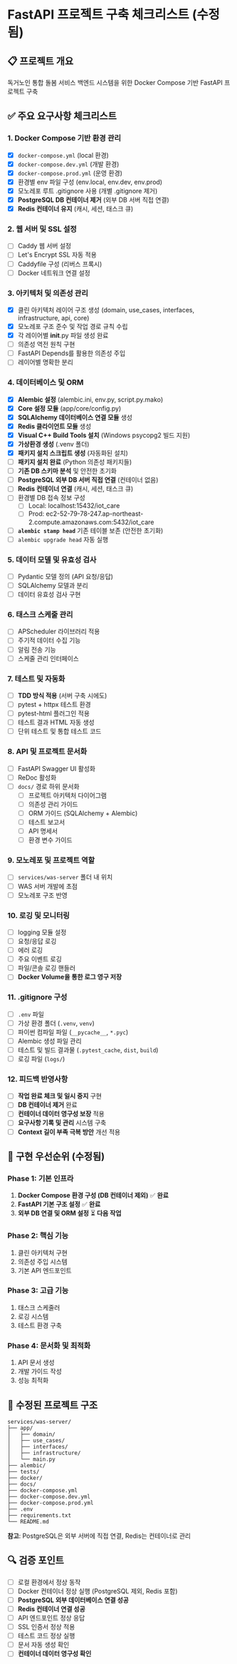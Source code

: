 # FastAPI 프로젝트 구축 체크리스트 (수정됨)

## 📋 프로젝트 개요
독거노인 통합 돌봄 서비스 백엔드 시스템을 위한 Docker Compose 기반 FastAPI 프로젝트 구축

## ✅ 주요 요구사항 체크리스트

### 1. Docker Compose 기반 환경 관리
- [x] `docker-compose.yml` (local 환경)
- [x] `docker-compose.dev.yml` (개발 환경)
- [x] `docker-compose.prod.yml` (운영 환경)
- [x] 환경별 env 파일 구성 (env.local, env.dev, env.prod)
- [x] 모노레포 루트 .gitignore 사용 (개별 .gitignore 제거)
- [x] **PostgreSQL DB 컨테이너 제거** (외부 DB 서버 직접 연결)
- [x] **Redis 컨테이너 유지** (캐시, 세션, 태스크 큐)

### 2. 웹 서버 및 SSL 설정
- [ ] Caddy 웹 서버 설정
- [ ] Let's Encrypt SSL 자동 적용
- [ ] Caddyfile 구성 (리버스 프록시)
- [ ] Docker 네트워크 연결 설정

### 3. 아키텍처 및 의존성 관리
- [x] 클린 아키텍처 레이어 구조 생성 (domain, use_cases, interfaces, infrastructure, api, core)
- [x] 모노레포 구조 준수 및 작업 경로 규칙 수립
- [x] 각 레이어별 __init__.py 파일 생성 완료
- [ ] 의존성 역전 원칙 구현
- [ ] FastAPI Depends를 활용한 의존성 주입
- [ ] 레이어별 명확한 분리

### 4. 데이터베이스 및 ORM
- [x] **Alembic 설정** (alembic.ini, env.py, script.py.mako)
- [x] **Core 설정 모듈** (app/core/config.py)
- [x] **SQLAlchemy 데이터베이스 연결 모듈** 생성
- [x] **Redis 클라이언트 모듈** 생성
- [x] **Visual C++ Build Tools 설치** (Windows psycopg2 빌드 지원)
- [x] **가상환경 생성** (.venv 폴더)
- [x] **패키지 설치 스크립트 생성** (자동화된 설치)
- [ ] **패키지 설치 완료** (Python 의존성 패키지들)
- [ ] **기존 DB 스키마 분석** 및 안전한 초기화
- [ ] **PostgreSQL 외부 DB 서버 직접 연결** (컨테이너 없음)
- [ ] **Redis 컨테이너 연결** (캐시, 세션, 태스크 큐)
- [ ] 환경별 DB 접속 정보 구성
  - [ ] Local: localhost:15432/iot_care
  - [ ] Prod: ec2-52-79-78-247.ap-northeast-2.compute.amazonaws.com:5432/iot_care
- [ ] **`alembic stamp head`** 기존 테이블 보존 (안전한 초기화)
- [ ] `alembic upgrade head` 자동 실행

### 5. 데이터 모델 및 유효성 검사
- [ ] Pydantic 모델 정의 (API 요청/응답)
- [ ] SQLAlchemy 모델과 분리
- [ ] 데이터 유효성 검사 구현

### 6. 태스크 스케줄 관리
- [ ] APScheduler 라이브러리 적용
- [ ] 주기적 데이터 수집 기능
- [ ] 알림 전송 기능
- [ ] 스케줄 관리 인터페이스

### 7. 테스트 및 자동화
- [ ] **TDD 방식 적용** (서버 구축 시에도)
- [ ] pytest + httpx 테스트 환경
- [ ] pytest-html 플러그인 적용
- [ ] 테스트 결과 HTML 자동 생성
- [ ] 단위 테스트 및 통합 테스트 코드

### 8. API 및 프로젝트 문서화
- [ ] FastAPI Swagger UI 활성화
- [ ] ReDoc 활성화
- [ ] `docs/` 경로 하위 문서화
  - [ ] 프로젝트 아키텍처 다이어그램
  - [ ] 의존성 관리 가이드
  - [ ] ORM 가이드 (SQLAlchemy + Alembic)
  - [ ] 테스트 보고서
  - [ ] API 명세서
  - [ ] 환경 변수 가이드

### 9. 모노레포 및 프로젝트 역할
- [ ] `services/was-server` 폴더 내 위치
- [ ] WAS 서버 개발에 초점
- [ ] 모노레포 구조 반영

### 10. 로깅 및 모니터링
- [ ] logging 모듈 설정
- [ ] 요청/응답 로깅
- [ ] 에러 로깅
- [ ] 주요 이벤트 로깅
- [ ] 파일/콘솔 로깅 핸들러
- [ ] **Docker Volume을 통한 로그 영구 저장**

### 11. .gitignore 구성
- [ ] `.env` 파일
- [ ] 가상 환경 폴더 (`.venv`, `venv`)
- [ ] 파이썬 컴파일 파일 (`__pycache__`, `*.pyc`)
- [ ] Alembic 생성 파일 관리
- [ ] 테스트 및 빌드 결과물 (`.pytest_cache`, `dist`, `build`)
- [ ] 로깅 파일 (`logs/`)

### 12. **피드백 반영사항**
- [ ] **작업 완료 체크 및 일시 중지** 구현
- [ ] **DB 컨테이너 제거** 완료
- [ ] **컨테이너 데이터 영구성 보장** 적용
- [ ] **요구사항 기록 및 관리** 시스템 구축
- [ ] **Context 길이 부족 극복 방안** 개선 적용

## 🚀 구현 우선순위 (수정됨)

### Phase 1: 기본 인프라
1. **Docker Compose 환경 구성 (DB 컨테이너 제외)** ✅ **완료**
2. **FastAPI 기본 구조 설정** ✅ **완료**
3. **외부 DB 연결 및 ORM 설정** ⏳ **다음 작업**

### Phase 2: 핵심 기능
1. 클린 아키텍처 구현
2. 의존성 주입 시스템
3. 기본 API 엔드포인트

### Phase 3: 고급 기능
1. 태스크 스케줄러
2. 로깅 시스템
3. 테스트 환경 구축

### Phase 4: 문서화 및 최적화
1. API 문서 생성
2. 개발 가이드 작성
3. 성능 최적화

## 📁 수정된 프로젝트 구조
```
services/was-server/
├── app/
│   ├── domain/
│   ├── use_cases/
│   ├── interfaces/
│   ├── infrastructure/
│   └── main.py
├── alembic/
├── tests/
├── docker/
├── docs/
├── docker-compose.yml
├── docker-compose.dev.yml
├── docker-compose.prod.yml
├── .env
├── requirements.txt
└── README.md
```

**참고**: PostgreSQL은 외부 서버에 직접 연결, Redis는 컨테이너로 관리

## 🔍 검증 포인트
- [ ] 로컬 환경에서 정상 동작
- [ ] Docker 컨테이너 정상 실행 (PostgreSQL 제외, Redis 포함)
- [ ] **PostgreSQL 외부 데이터베이스 연결 성공**
- [ ] **Redis 컨테이너 연결 성공**
- [ ] API 엔드포인트 정상 응답
- [ ] SSL 인증서 정상 적용
- [ ] 테스트 코드 정상 실행
- [ ] 문서 자동 생성 확인
- [ ] **컨테이너 데이터 영구성 확인**
